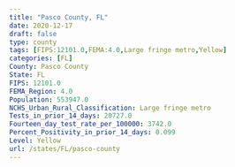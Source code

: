 ```yaml
---
title: "Pasco County, FL"
date: 2020-12-17
draft: false
type: county
tags: [FIPS:12101.0,FEMA:4.0,Large fringe metro,Yellow]
categories: [FL]
County: Pasco County
State: FL
FIPS: 12101.0
FEMA_Region: 4.0
Population: 553947.0
NCHS_Urban_Rural_Classification: Large fringe metro
Tests_in_prior_14_days: 20727.0
Fourteen_day_test_rate_per_100000: 3742.0
Percent_Positivity_in_prior_14_days: 0.099
Level: Yellow
url: /states/FL/pasco-county
---
```



